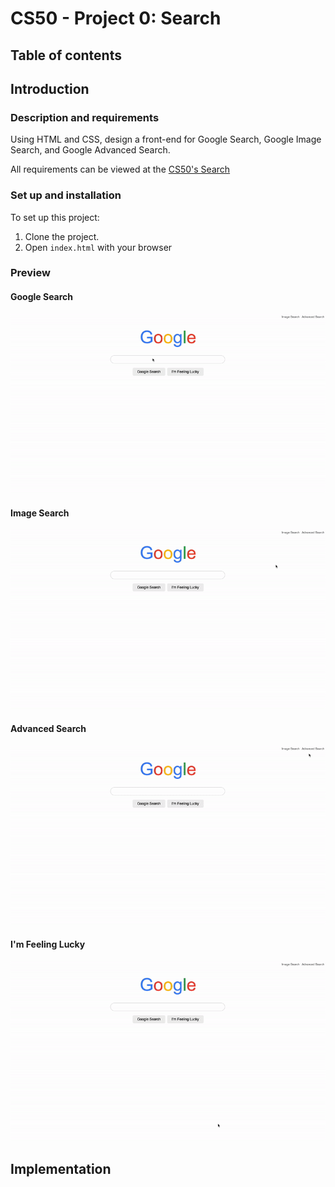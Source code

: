 # CS50 - Project 0: Search

## Table of contents

## Introduction

### Description and requirements
Using HTML and CSS, design a front-end for Google Search, Google Image Search, and Google Advanced Search.

All requirements can be viewed at the [CS50's Search](https://cs50.harvard.edu/web/2020/projects/0/search/)

### Set up and installation
To set up this project:
1. Clone the project.
2. Open <code>index.html</code> with your browser

### Preview
#### Google Search
![google-search](media/README_media/google_search.gif)

#### Image Search
![image-search](media/README_media/image_search.gif)

#### Advanced Search
![advanced-search](media/README_media/advanced_search.gif)

#### I'm Feeling Lucky
![lucky](media/README_media/lucky.gif)

## Implementation
